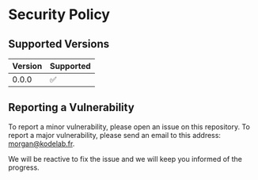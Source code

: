 # Security Policy

## Supported Versions

| Version | Supported          |
| ------- | ------------------ |
| 0.0.0   | :white_check_mark: |

## Reporting a Vulnerability

To report a minor vulnerability, please open an issue on this repository. To report a major vulnerability, please send an email to this address: <morgan@kodelab.fr>.

We will be reactive to fix the issue and we will keep you informed of the progress.
